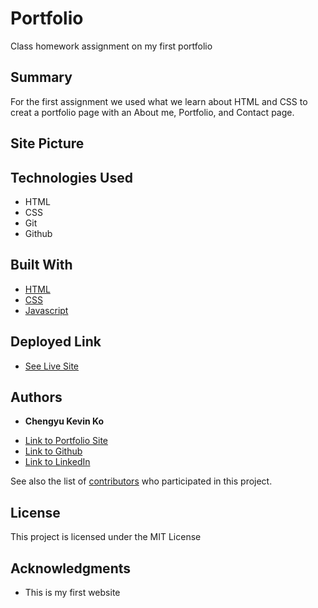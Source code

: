 # Portfolio

Class homework assignment on my first portfolio

## Summary

For the first assignment we used what we learn about HTML and CSS to creat a portfolio page with an About me, Portfolio, and Contact page.

## Site Picture




## Technologies Used
- HTML
- CSS
- Git
- Github


## Built With

* [HTML](https://developer.mozilla.org/en-US/docs/Web/HTML)
* [CSS](https://developer.mozilla.org/en-US/docs/Web/CSS)
* [Javascript](https://developer.mozilla.org/en-US/docs/Web/JavaScript)

## Deployed Link

* [See Live Site](#)


## Authors

* **Chengyu Kevin Ko** 

- [Link to Portfolio Site](#)
- [Link to Github](https://github.com/kokevin678)
- [Link to LinkedIn](https://www.linkedin.com/)

See also the list of [contributors](https://github.com/your/project/contributors) who participated in this project.

## License

This project is licensed under the MIT License 

## Acknowledgments

* This is my first website
